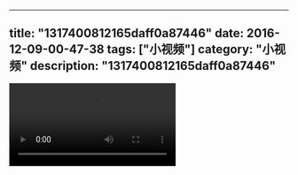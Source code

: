 
---
title: "1317400812165daff0a87446"
date: 2016-12-09-00-47-38
tags: ["小视频"]
category: "小视频"
description: "1317400812165daff0a87446"
---
<video src="http://ohtsqip0g.bkt.clouddn.com/1317400812165daff0a87446.mp4" controls="controls"></video>
